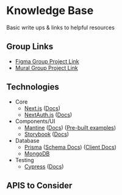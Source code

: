 # Knowledge Base

Basic write ups &amp; links to helpful resources

## Group Links

- [Figma Group Project Link](https://www.figma.com/file/qSGNC5ZmQBvdhLBsbIV2Fi/100Devs-ADHD-Group-Project?node-id=1203%3A1937)
- [Mural Group Project Link](https://app.mural.co/t/temp0497/m/temp0497/1653158990236/1eedb665ca8058f1b68fdd487ab84d190fb8dcd7?sender=ub275a2905155de486f722777)

## Technologies

- Core
  - [Next.js](https://nextjs.org/) ([Docs](https://nextjs.org/docs/getting-started))
  - [NextAuth.js](https://next-auth.js.org/) ([Docs](https://next-auth.js.org/getting-started/introduction))
- Components/UI
  - [Mantine](https://mantine.dev/) ([Docs](https://mantine.dev/pages/basics/)) ([Pre-built examples](https://ui.mantine.dev/))
  - [Storybook](https://storybook.js.org/) ([Docs](https://storybook.js.org/docs/react/get-started/introduction))
- Database
  - [Prisma](https://www.prisma.io/) ([Schema Docs](https://www.prisma.io/docs/concepts/components/prisma-schema)) ([Client Docs](https://www.prisma.io/docs/concepts/components/prisma-client/crud))
  - [MongoDB](https://www.mongodb.com/developer/languages/javascript/)
- Testing
  - [Cypress](https://www.cypress.io/) ([Docs](https://docs.cypress.io/guides/overview/why-cypress))

## APIS to Consider
